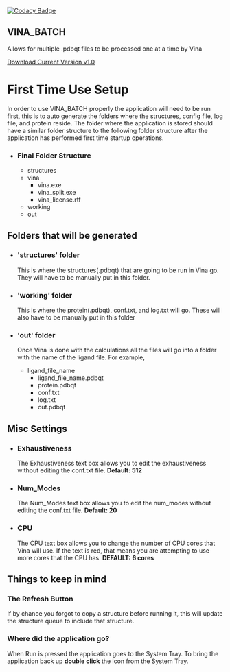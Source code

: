 [![Codacy Badge](https://api.codacy.com/project/badge/Grade/56b1ef2625df4e1185aa3989c90ea2ff)](https://www.codacy.com/app/rd124p7/VINA_BATCH?utm_source=github.com&amp;utm_medium=referral&amp;utm_content=rd124p7/VINA_BATCH&amp;utm_campaign=Badge_Grade)

## VINA_BATCH
Allows for multiple .pdbqt files to be processed one at a time by Vina

[Download Current Version v1.0](https://github.com/rd124p7/VINA_BATCH/releases)

# First Time Use Setup

In order to use VINA_BATCH properly the application will need to be run first, this is to auto generate the folders where the structures, config file, log file, and protein reside. The folder where the application is stored should have a similar folder structure to the following folder structure after the application has performed first time startup operations.

*   ### Final Folder Structure
      * structures
      * vina
        * vina.exe
        * vina_split.exe
        * vina_license.rtf
      * working
      * out


## Folders that will be generated

* ### 'structures' folder
  This is where the structures(.pdbqt) that are going to be run in Vina go. They will have to be manually put in this folder. 

* ### 'working' folder
  This is where the protein(.pdbqt), conf.txt, and log.txt will go. These will also have to be manually put in this folder
 
* ### 'out' folder
  Once Vina is done with the calculations all the files will go into a folder with the name of the ligand file. For example,
  * ligand_file_name
    * ligand_file_name.pdbqt
    * protein.pdbqt
    * conf.txt
    * log.txt
    * out.pdbqt

## Misc Settings

* ### Exhaustiveness
  The Exhaustiveness text box allows you to edit the exhaustiveness without editing the conf.txt file. **Default: 512**

* ### Num_Modes
  The Num_Modes text box allows you to edit the num_modes without editing the conf.txt file. **Default: 20**

* ### CPU
  The CPU text box allows you to change the number of CPU cores that Vina will use. If the text is red, that means you are attempting to use more cores that the CPU has. **DEFAULT: 6 cores**


## Things to keep in mind

  ### The Refresh Button
  If by chance you forgot to copy a structure before running it, this will update the structure queue to include that structure.

  ### Where did the application go?
  When Run is pressed the application goes to the System Tray. To bring the application back up **double click** the icon from the System Tray.


